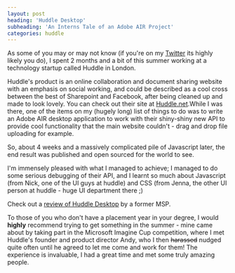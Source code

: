 ```yaml
---
layout: post
heading: 'Huddle Desktop'
subheading: 'An Interns Tale of an Adobe AIR Project'
categories: huddle
---
```


As some of you may or may not know (if you're on my [Twitter](http://twitter.com/chris_alexander) its highly likely you do), I spent 2 months and a bit of this summer working at a technology startup called Huddle in London.

Huddle's product is an online collaboration and document sharing website with an emphasis on social working, and could be described as a cool cross between the best of Sharepoint and Facebook, after being cleaned up and made to look lovely. You can check out their site at [Huddle.net](http://www.huddle.net).While I was there, one of the items on my (hugely long) list of things to do was to write an Adobe AIR desktop application to work with their shiny-shiny new API to provide cool functionality that the main website couldn't - drag and drop file uploading for example.

So, about 4 weeks and a massively complicated pile of Javascript later, the end result was published and open sourced for the world to see.

I'm immensely pleased with what I managed to achieve; I managed to do some serious debugging of their API, and I learnt so much about Javascript (from Nick, one of the UI guys at huddle) and CSS (from Jenna, the other UI person at huddle - huge UI department there ;)

Check out a [review of Huddle Desktop](http://www.theopenbracket.net/?p=77) by a former MSP.

To those of you who don't have a placement year in your degree, I would **highly** recommend trying to get something in the summer - mine came about by taking part in the Microsoft Imagine Cup competition, where I met Huddle's founder and product director Andy, who I then <span style="text-decoration: line-through;">harassed</span> nudged quite often until he agreed to let me come and work for them! The experience is invaluable, I had a great time and met some truly amazing people.
